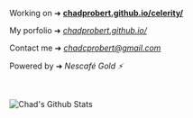 Working on ➜ **[chadprobert.github.io/celerity/](https://chadprobert.github.io/celerity/)**

My porfolio ➜ *[chadprobert.github.io/](https://chadprobert.github.io)*

Contact me ➜ *chadcprobert@gmail.com*

Powered by ➜ *Nescafé Gold ⚡*

<br/>

  
![Chad's Github Stats](https://github-readme-stats.vercel.app/api?username=ChadProbert&bg_color=30,f85f11,f98e09&title_color=0D1117&text_color=0D1117&hide_border=true) 
